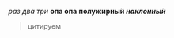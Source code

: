 *раз два три*
**опа опа**
**полужирный _наклонный_**
<!-- Open Preview to the Side - ctrl+k v -->

> цитируем
